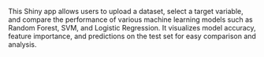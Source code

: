 This Shiny app allows users to upload a dataset, select a target variable, and compare the performance of various machine learning models such as Random Forest, SVM, and Logistic Regression. It visualizes model accuracy, feature importance, and predictions on the test set for easy comparison and analysis.
